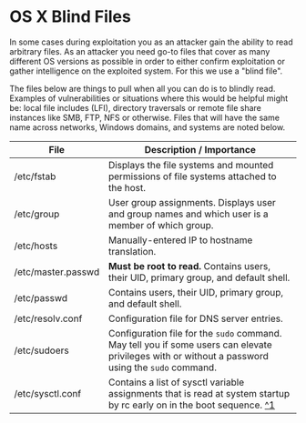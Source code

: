 
# OS X Blind Files

In some cases during exploitation you as an attacker gain the ability to read arbitrary files. As an attacker you need go-to files that cover as many different OS versions as possible in order to either confirm exploitation or gather intelligence on the exploited system. For this we use a "blind file".

The files below are things to pull when all you can do is to blindly read. Examples of vulnerabilities or situations where this would be helpful might be: local file includes (LFI), directory traversals or remote file share instances like SMB, FTP, NFS or otherwise. Files that will have the same name across networks, Windows domains, and systems are noted below. 

| File     | Description / Importance |
| -------- | ------------------------ |
| /etc/fstab | Displays the file systems and mounted permissions of file systems attached to the host. |
| /etc/group | User group assignments. Displays user and group names and which user is a member of which group. |
| /etc/hosts | Manually-entered IP to hostname translation. |
| /etc/master.passwd | **Must be root to read.** Contains users, their UID, primary group, and default shell. |
| /etc/passwd | Contains users, their UID, primary group, and default shell. |
| /etc/resolv.conf | Configuration file for DNS server entries. |
| /etc/sudoers | Configuration file for the `sudo` command. May tell you if some users can elevate privileges with or without a password using the `sudo` command. |
| /etc/sysctl.conf | Contains a list of sysctl variable assignments that is read at system startup by rc early on in the boot sequence. [^1](http://www.openbsd.org/cgi-bin/man.cgi?query=sysctl.conf&sektion=5) |